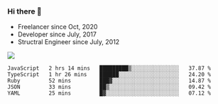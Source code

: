 ### Hi there 👋

- Freelancer since Oct, 2020
- Developer since July, 2017
- Structral Engineer since July, 2012

<img src="https://github-readme-stats.vercel.app/api?username=an-lee&show_icons=true&icon_color=0366d6&text_color=24292e&bg_color=ffffff&hide_title=true" />

<!--START_SECTION:waka-->
```text
JavaScript   2 hrs 14 mins   █████████▒░░░░░░░░░░░░░░░   37.87 % 
TypeScript   1 hr 26 mins    ██████░░░░░░░░░░░░░░░░░░░   24.20 % 
Ruby         52 mins         ███▓░░░░░░░░░░░░░░░░░░░░░   14.87 % 
JSON         33 mins         ██▒░░░░░░░░░░░░░░░░░░░░░░   09.42 % 
YAML         25 mins         █▓░░░░░░░░░░░░░░░░░░░░░░░   07.12 % 
```
<!--END_SECTION:waka-->
